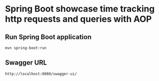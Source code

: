 # Spring Boot showcase time tracking http requests and queries with AOP

## Run Spring Boot application
```
mvn spring-boot:run
```

## Swagger URL 

```
http://localhost:8080/swagger-ui/
```
